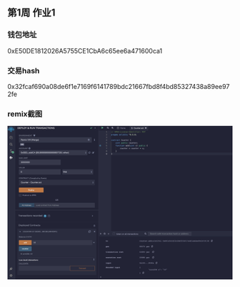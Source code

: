 ## 第1周 作业1
### 钱包地址
0xE50DE1812026A5755CE1CbA6c65ee6a471600ca1

### 交易hash
0x32fcaf690a08de6f1e7169f6141789bdc21667fbd8f4bd85327438a89ee972fe

### remix截图
![w1-1](w1-1.png)
